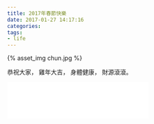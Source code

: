 ```yaml
---
title: 2017年春節快樂
date: 2017-01-27 14:17:16
categories:
tags:
- life
---
```


{% asset_img chun.jpg %}

恭祝大家，
雞年大吉，
身體健康，
財源滾滾。

<!-- more -->

<iframe frameborder="no" border="0" marginwidth="0" marginheight="0" width=330 height=86 src="//music.163.com/outchain/player?type=2&id=29723046&auto=1&height=66"></iframe>
